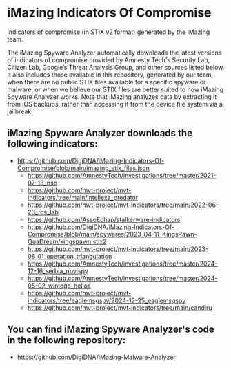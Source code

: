 # iMazing Indicators Of Compromise
Indicators of compromise (in STIX v2 format) generated by the iMazing team.

The iMazing Spyware Analyzer automatically downloads the latest versions of indicators of compromise provided by Amnesty Tech's Security Lab, Citizen Lab, Google’s Threat Analysis Group, and other sources listed below. It also includes those available in this repository, generated by our team, when there are no public STIX files available for a specific spyware or malware, or when we believe our STIX files are better suited to how iMazing Spyware Analyzer works. Note that iMazing analyzes data by extracting it from iOS backups, rather than accessing it from the device file system via a jailbreak.

## iMazing Spyware Analyzer downloads the following indicators:
* https://github.com/DigiDNA/iMazing-Indicators-Of-Compromise/blob/main/imazing_stix_files.json
    * https://github.com/AmnestyTech/investigations/tree/master/2021-07-18_nso
    * https://github.com/mvt-project/mvt-indicators/tree/main/intellexa_predator
    * https://github.com/mvt-project/mvt-indicators/tree/main/2022-06-23_rcs_lab
    * https://github.com/AssoEchap/stalkerware-indicators
    * https://github.com/DigiDNA/iMazing-Indicators-Of-Compromise/blob/main/spywares/2023-04-11_KingsPawn-QuaDream/kingspawn.stix2
    * https://github.com/mvt-project/mvt-indicators/tree/main/2023-06_01_operation_triangulation
    * https://github.com/AmnestyTech/investigations/tree/master/2024-12-16_serbia_novispy
    * https://github.com/AmnestyTech/investigations/tree/master/2024-05-02_wintego_helios
    * https://github.com/mvt-project/mvt-indicators/tree/eaglemsgspy/2024-12-25_eaglemsgspy
    * https://github.com/mvt-project/mvt-indicators/tree/main/candiru

## You can find iMazing Spyware Analyzer's code in the following repository:
* https://github.com/DigiDNA/iMazing-Malware-Analyzer
